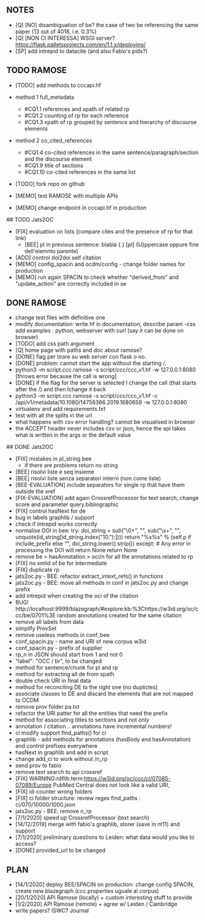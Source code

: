 ## NOTES
 * [Q] [NO] disambiguation of be? the case of two be referencing the same paper (13 out of 4018, i.e. 0.3%)
 * [Q] [NON CI INTERESSA] WSGI server? https://flask.palletsprojects.com/en/1.1.x/deploying/
 * [SP] add intrepid to datacite (and also Fabio's pids?)

## TODO RAMOSE

 * [TODO] add methods to cccapi.hf
  * method 1 full_metadata
    * #CQ1.1 references and xpath of related rp
    * #CQ1.2 counting of rp for each reference
    * #CQ1.3 xpath of rp grouped by sentence and hierarchy of discourse elements
  * method 2 co_cited_references
    * #CQ1.4 co-cited references in the same sentence/paragraph/section and the discourse element
    * #CQ1.9 title of sections
    * #CQ1.10 co-cited references in the same list

 * [TODO] fork repo on github
 * [MEMO] test RAMOSE with multiple APIs
 * [MEMO] change endpoint in cccapi.hf in production

## TODO Jats2OC

 * [FIX] evaluation on lists (compare cites and the presence of rp for that link)
    * [BEE] pl in previous sentence: blabla {.} [pl] {U}ppercase oppure fine dell'elemnto parente)
 * [ADD] control doi2doi self citation
 * [MEMO] config_spacin and ocdm/config - change folder names for production
 * [MEMO] run again SPACIN to check whether "derived_from" and "update_action" are correctly included in se

## DONE RAMOSE

 * change test files with definitive one
 * modify documentation: write hf in documentation, describe param -css add examples : python, webserver with curl (say it can be done on browser)
 * [TODO] add css path argument
 * [Q] home page with paths and doc about ramose?
 * [DONE] flag per tirare su web server con flask o no.
 * [DONE] problem: cannot start the app without the starting /.  
  * python3 -m script.ccc.ramose -s script/ccc/ccc_v1.hf -w 127.0.0.1:8080 [throws error because the call is wrong]
 * [DONE] if the flag for the server is selected I change the call (that starts after the /) and then Ichange it back
  * python3 -m script.ccc.ramose -s script/ccc/ccc_v1.hf -c /api/v1/metadata/10.1080/14756366.2019.1680659 -w 127.0.0.1:8080
 * virtualenv and add requirements.txt
 * test with all the splits in the url
 * what happens with csv error handling? cannot be visualised in browser
 * the ACCEPT header never includes csv or json, hence the api takes what is written in the args or the default value

## DONE Jats2OC

 * [FIX] mistakes in pl_string bee
   * if there are problems return no string
 * [BEE] risolvi liste e seq insieme
 * [BEE] risolvi liste senza separatori interni (non come liste)
 * [BEE-EVALUATION] include separators for single rp that have them outside the xref
 * [FIX-EVALUATION] add again CrossrefProcessor for text search, change score and parameter query.bibliographic
 * [FIX] control hasNext for de
 * bug in labels graphlib / support
 * check if intrepid works correctly
 * normalise DOI in bee:
  try:
      doi_string = sub("\0+", "", sub("\s+", "", unquote(id_string[id_string.index("10."):])))
      return "%s%s" % (self.p if include_prefix else "", doi_string.lower().strip())
  except:  # Any error in processing the DOI will return None
      return None
 * remove be > hasAnnotation > oci/n for all the annotations related to rp
 * [FIX] no xmlid of be for intermediate
 * [FIX] duplicate rp
 * jats2oc.py - BEE: refactor extract_intext_refs() in functions
 * jats2oc.py - BEE: move all methods in conf in jats2oc.py and change prefix
 * add intrepid when creating the oci of the citation
 * BUG! http://localhost:9999/blazegraph/#explore:kb:%3Chttps://w3id.org/oc/ccc/be/0701%3E random annotations created for the same citation
 * remove all labels from data
 * simplify ProvSet
 * remove useless methods in conf_bee
 * conf_spacin.py - name and URI of new corpus w3id
 * conf_spacin.py - prefix of supplier
 * rp_n in JSON should start from 1 and not 0
 * "label": "OCC / br", to be changed
 * method for sentence/chunk for pl and rp
 * method for extracting all de from xpath
 * double check URI in final data
 * method for reconciling DE to the right one (no duplictes)
 * associate classes to DE and discard the elements that are not mapped to OCDM
 * remove prov folder pa.txt
 * refactor the URI patter for all the entities that need the prefix
 * method for associating titles to sections and not only  
 * annotation / citation .. annotations have incremental numbers!
 * ci modify support find_paths() for ci
 * graphlib - add methods for annotations (hasBody and hasAnnotation) and control prefixes everywhere
 * hasNext in graphlib and add in script
 * change add_ci to work without /n_rp
 * send prov to fabio
 * remove text search to api crossref
 * [FIX] WARNING:rdflib.term:https://w3id.org/oc/ccc/ci/07085-07089/Europe PubMed Central does not look like a valid URI,
 * [FIX] id-counter wrong folders
 * [FIX] ci folder structure: review regex find_paths : ci/070/10000/1000.json
 * jats2oc.py - BEE: remove n_rp
 * [7/1/2020] speed up CrossrefProcessor (text search)
 * [14/12/2019] merge with fabio's graphlib, storer (save in nt11) and support
 * [7/1/2020] preliminary questions to Leiden: what data would you like to access?
 * [DONE] provided_url to be changed

## PLAN


* [14/1/2020] deploy BEE/SPACIN on production: change config SPACIN, create new blazegraph (ccc.properties uguale al corpus)
* [20/1/2020] API Ramose (locally) + custom interesting stuff to provide
* [1/2/2020] API Ramose (remote) + agree w/ Leiden / Cambridge
* write papers? ISWC? Journal
